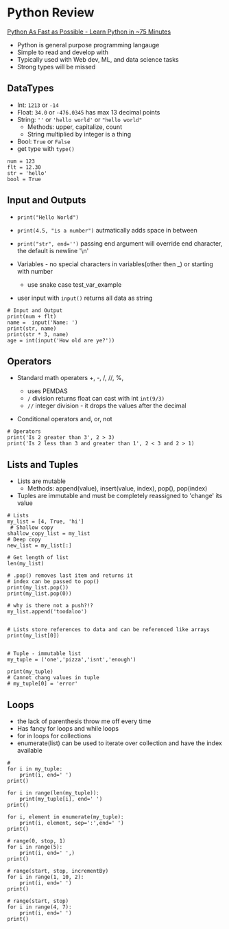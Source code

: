 # Python Review
[Python As Fast as Possible - Learn Python in ~75 Minutes](https://www.youtube.com/watch?v=VchuKL44s6E)
- Python is general purpose programming langauge
- Simple to read and develop with
- Typically used with Web dev, ML, and data science tasks
- Strong types will be missed

## DataTypes
- Int: `1213` or `-14`
- Float: `34.0` or `-476.0345` has max 13 decimal points
- String: `''` or `'hello world'` or `"hello world"`
    - Methods: upper, capitalize, count
    - String  multiplied by integer is a thing
- Bool: `True` or `False`
- get type with `type()`

```
num = 123
flt = 12.30
str = 'hello'
bool = True
```

## Input and Outputs
- `print("Hello World")`
- `print(4.5, "is a number")` autmatically adds space in between
- `print("str", end='')` passing end argument will override end character, the default is newline '\n'
- Variables - no special characters in variables(other then _) or starting with number
    - use snake case test_var_example

- user input with `input()` returns all data as string
```
# Input and Output
print(num + flt)
name =  input('Name: ')
print(str, name)
print(str * 3, name)
age = int(input('How old are ye?'))
```

## Operators
- Standard math operaters +, -, /, //, %,   
    - uses PEMDAS
    -  `/` division returns float can cast with int `int(9/3)`
    - `//` integer division -  it drops the values after the decimal

- Conditional operators and, or, not
```
# Operators
print('Is 2 greater than 3', 2 > 3)
print('Is 2 less than 3 and greater than 1', 2 < 3 and 2 > 1)

```
## Lists and Tuples
- Lists are mutable
    - Methods: append(value), insert(value, index), pop(), pop(index)
- Tuples are immutable and must be completely reassigned to 'change' its value
```
# Lists
my_list = [4, True, 'hi'] 
 # Shallow copy
shallow_copy_list = my_list
# Deep copy
new_list = my_list[:] 

# Get length of list
len(my_list)

# .pop() removes last item and returns it
# index can be passed to pop()
print(my_list.pop()) 
print(my_list.pop(0)) 

# why is there not a push?!?
my_list.append('toodaloo') 


# Lists store references to data and can be referenced like arrays
print(my_list[0]) 


# Tuple - immutable list
my_tuple = ('one','pizza','isnt','enough')

print(my_tuple)
# Cannot chang values in tuple
# my_tuple[0] = 'error'
```
## Loops
- the lack of parenthesis throw me off every time
- Has fancy for loops and while loops
- for in loops for collections 
- enumerate(list) can be used to iterate over collection and have the index available
```
# 
for i in my_tuple:
    print(i, end=' ')
print()

for i in range(len(my_tuple)):
    print(my_tuple[i], end=' ')
print()

for i, element in enumerate(my_tuple):
    print(i, element, sep=':',end=' ')
print()

# range(0, stop, 1)
for i in range(5):
    print(i, end=' ',)
print()

# range(start, stop, incrementBy)
for i in range(1, 10, 2):
    print(i, end=' ')
print()

# range(start, stop)
for i in range(4, 7):
    print(i, end=' ')
print()
```